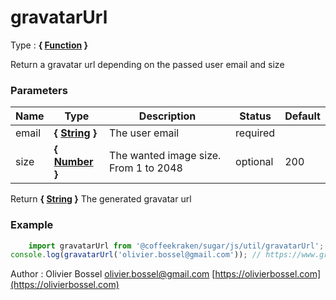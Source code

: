 # gravatarUrl

<!-- @namespace: sugar.js.util.gravatarUrl -->

Type : **{ [Function](https://developer.mozilla.org/fr/docs/Web/JavaScript/Reference/Objets_globaux/Function) }**


Return a gravatar url depending on the passed user email and size



### Parameters
Name  |  Type  |  Description  |  Status  |  Default
------------  |  ------------  |  ------------  |  ------------  |  ------------
email  |  **{ [String](https://developer.mozilla.org/fr/docs/Web/JavaScript/Reference/Objets_globaux/String) }**  |  The user email  |  required  |
size  |  **{ [Number](https://developer.mozilla.org/fr/docs/Web/JavaScript/Reference/Objets_globaux/Number) }**  |  The wanted image size. From 1 to 2048  |  optional  |  200

Return **{ [String](https://developer.mozilla.org/fr/docs/Web/JavaScript/Reference/Objets_globaux/String) }** The generated gravatar url

### Example
```js
	import gravatarUrl from '@coffeekraken/sugar/js/util/gravatarUrl';
console.log(gravatarUrl('olivier.bossel@gmail.com')); // https://www.gravatar.com/avatar/b5df60055b6287bb7c90c0078ce20a5f
```
Author : Olivier Bossel [olivier.bossel@gmail.com](mailto:olivier.bossel@gmail.com) [https://olivierbossel.com](https://olivierbossel.com)